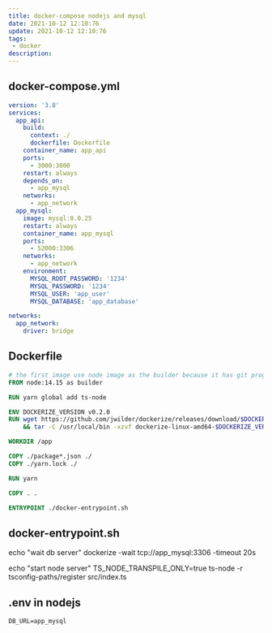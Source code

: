 ```yaml
---
title: docker-compose nodejs and mysql
date: 2021-10-12 12:10:76
update: 2021-10-12 12:10:76
tags:
 - docker
description:
---
```


## docker-compose.yml

```yml
version: '3.8'
services:
  app_api:
    build:
      context: ./
      dockerfile: Dockerfile
    container_name: app_api
    ports:
      - 3000:3000
    restart: always
    depends_on:
      - app_mysql
    networks:
      - app_network
  app_mysql:
    image: mysql:8.0.25
    restart: always
    container_name: app_mysql
    ports:
      - 52000:3306
    networks:
      - app_network
    environment:
      MYSQL_ROOT_PASSWORD: '1234'
      MYSQL_PASSWORD: '1234'
      MYSQL_USER: 'app_user'
      MYSQL_DATABASE: 'app_database'

networks:
  app_network:
    driver: bridge
```

## Dockerfile

```Dockerfile
# the first image use node image as the builder because it has git program
FROM node:14.15 as builder

RUN yarn global add ts-node

ENV DOCKERIZE_VERSION v0.2.0
RUN wget https://github.com/jwilder/dockerize/releases/download/$DOCKERIZE_VERSION/dockerize-linux-amd64-$DOCKERIZE_VERSION.tar.gz \
    && tar -C /usr/local/bin -xzvf dockerize-linux-amd64-$DOCKERIZE_VERSION.tar.gz

WORKDIR /app

COPY ./package*.json ./
COPY ./yarn.lock ./

RUN yarn

COPY . .

ENTRYPOINT ./docker-entrypoint.sh
```

## docker-entrypoint.sh

echo "wait db server"
dockerize -wait tcp://app_mysql:3306 -timeout 20s

echo "start node server"
TS_NODE_TRANSPILE_ONLY=true ts-node -r tsconfig-paths/register src/index.ts

## .env in nodejs

```text
DB_URL=app_mysql
```
